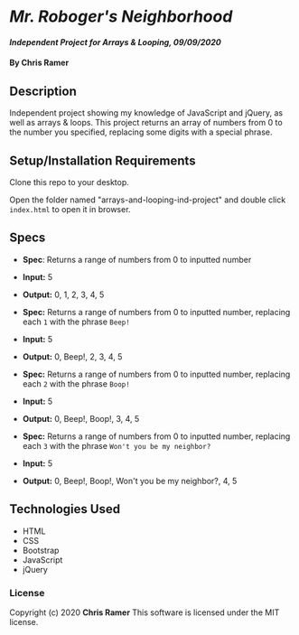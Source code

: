 # *Mr. Roboger's Neighborhood*

#### *Independent Project for Arrays & Looping, 09/09/2020*

#### By **Chris Ramer**

## Description

Independent project showing my knowledge of JavaScript and jQuery, as well as arrays & loops. This project returns an array of numbers from 0 to the number you specified, replacing some digits with a special phrase.

## Setup/Installation Requirements

Clone this repo to your desktop.

Open the folder named "arrays-and-looping-ind-project" and double click `index.html` to open it in browser.

## Specs

* **Spec**: Returns a range of numbers from 0 to inputted number
* **Input:** 5
* **Output:** 0, 1, 2, 3, 4, 5

* **Spec:** Returns a range of numbers from 0 to inputted number, replacing each `1` with the phrase `Beep!`
* **Input:** 5
* **Output:** 0, Beep!, 2, 3, 4, 5

* **Spec:** Returns a range of numbers from 0 to inputted number, replacing each `2` with the phrase `Boop!`
* **Input:** 5
* **Output:** 0, Beep!, Boop!, 3, 4, 5

* **Spec:** Returns a range of numbers from 0 to inputted number, replacing each `3` with the phrase `Won't you be my neighbor?`
* **Input:** 5
* **Output:** 0, Beep!, Boop!, Won't you be my neighbor?, 4, 5

## Technologies Used

* HTML
* CSS
* Bootstrap
* JavaScript
* jQuery

### License

Copyright (c) 2020 **Chris Ramer**
This software is licensed under the MIT license.